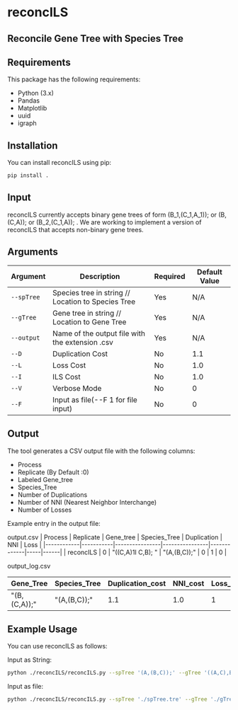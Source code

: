 # reconcILS

## Reconcile Gene Tree with Species Tree

## Requirements
This package has the following requirements:

- Python (3.x)
- Pandas
- Matplotlib
- uuid
- igraph





## Installation

You can install reconcILS using pip:

```bash
pip install .
```

## Input
reconcILS currently accepts binary gene trees of form (B_1,(C_1,A_1)); or (B,(C,A)); or (B_2,(C_1,A)); .
We are working to implement a version of reconcILS that accepts non-binary gene trees.


## Arguments 
| Argument       | Description                                       | Required | Default Value |
| -------------- | ---------------------------------                 | -------- | ------------- |
| `--spTree`     | Species tree in string // Location to Species Tree                        | Yes      | N/A           |
| `--gTree`      | Gene tree in string // Location to Gene Tree                           | Yes      | N/A           |
| `--output`     | Name of the output file with the extension .csv | Yes      | N/A           |
| `--D`          | Duplication Cost                                 | No       | 1.1           |
| `--L`          | Loss Cost                                       | No       | 1.0           |
| `--I`          | ILS Cost                                        | No       | 1.0           |
| `--V`          | Verbose Mode                                    | No       | 0             |
| `--F`          | Input as file(--F 1 for file input)                                   | No       | 0            |

## Output

The tool generates a CSV output file with the following columns:

- Process
- Replicate (By Default :0)
- Labeled Gene_tree
- Species_Tree
- Number of Duplications
- Number of NNI (Nearest Neighbor Interchange)
- Number of Losses

Example entry in the output file:

output.csv
| Process    | Replicate | Gene_tree      | Species_Tree   | Duplication | NNI | Loss |
|------------|-----------|----------------|----------------|-------------|-----|------|
| reconcILS  | 0         | "((C,A)1I C,B);	" | "(A,(B,C));"   | 0           | 1   | 0    |

output_log.csv

| Gene_Tree     | Species_Tree  | Duplication_cost | NNI_cost | Loss_cost |
|-------------- | ------------- | ---------------- | --------  | --------- |
| "(B,(C,A));"  | "(A,(B,C));" | 1.1              | 1.0     | 1         |



## Example Usage

You can use reconcILS as follows:

Input as String:
```bash
python ./reconcILS/reconcILS.py --spTree '(A,(B,C));' --gTree '((A,C),B);' --output 'result.csv'
```

Input as file:
```bash
python ./reconcILS/reconcILS.py --spTree './spTree.tre' --gTree './gTree.tre' --output 'result.csv' --F 1
```

